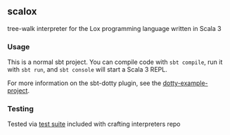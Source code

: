## scalox

tree-walk interpreter for the Lox programming language written in Scala 3

### Usage

This is a normal sbt project. You can compile code with `sbt compile`, run it with `sbt run`, and `sbt console` will start a Scala 3 REPL.

For more information on the sbt-dotty plugin, see the
[dotty-example-project](https://github.com/lampepfl/dotty-example-project/blob/master/README.md).

### Testing

Tested via [test suite](https://github.com/munificent/craftinginterpreters#testing) included with crafting
interpreters repo
